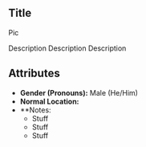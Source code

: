 ## Title

Pic

Description Description Description

## Attributes
* **Gender (Pronouns):** Male (He/Him)
* **Normal Location:**
* **Notes: 
    - Stuff
    - Stuff
    - Stuff